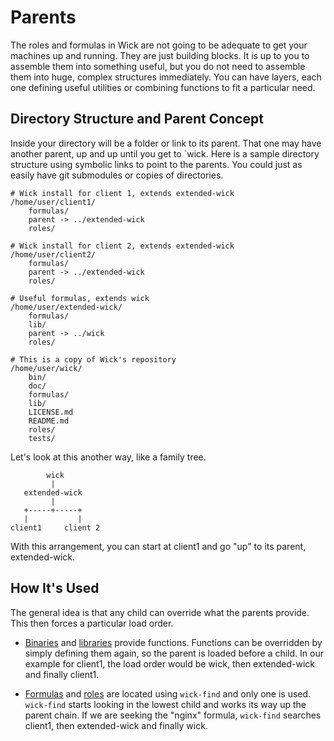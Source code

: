Parents
=======

The roles and formulas in Wick are not going to be adequate to get your machines up and running.  They are just building blocks.  It is up to you to assemble them into something useful, but you do not need to assemble them into huge, complex structures immediately.  You can have layers, each one defining useful utilities or combining functions to fit a particular need.


Directory Structure and Parent Concept
--------------------------------------

Inside your directory will be a folder or link to its parent.  That one may have another parent, up and up until you get to `wick.  Here is a sample directory structure using symbolic links to point to the parents.  You could just as easily have git submodules or copies of directories.

    # Wick install for client 1, extends extended-wick
    /home/user/client1/
        formulas/
        parent -> ../extended-wick
        roles/

    # Wick install for client 2, extends extended-wick
    /home/user/client2/
        formulas/
        parent -> ../extended-wick
        roles/

    # Useful formulas, extends wick
    /home/user/extended-wick/
        formulas/
        lib/
        parent -> ../wick
        roles/

    # This is a copy of Wick's repository
    /home/user/wick/
        bin/
        doc/
        formulas/
        lib/
        LICENSE.md
        README.md
        roles/
        tests/

Let's look at this another way, like a family tree.

            wick
             |
       extended-wick
             |
       +-----+-----+
       |           |
    client1     client 2

With this arrangement, you can start at client1 and go "up" to its parent, extended-wick.


How It's Used
-------------

The general idea is that any child can override what the parents provide.  This then forces a particular load order.

* [Binaries] and [libraries] provide functions.  Functions can be overridden by simply defining them again, so the parent is loaded before a child.  In our example for client1, the load order would be wick, then extended-wick and finally client1.

* [Formulas] and [roles] are located using `wick-find` and only one is used.  `wick-find` starts looking in the lowest child and works its way up the parent chain.  If we are seeking the "nginx" formula, `wick-find` searches client1, then extended-wick and finally wick.


[Binaries]: ../bin/README.md
[Formulas]: ../formulas/README.md
[Libraries]: ../lib/README.md
[Roles]: ../roles/README.md
